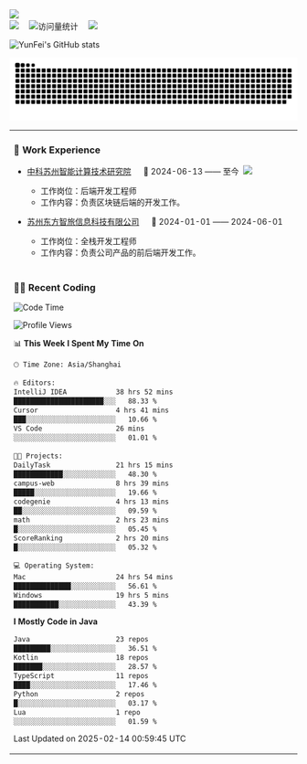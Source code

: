   <!-- dynamic typing effect 动态打字效果 -->
  <div>
    <a href="http://yunfei.plus">
      <img src="https://readme-typing-svg.demolab.com?font=Fira+Code&pause=1000&width=435&lines=console.log(%22Hello%2C%20World%22);祝您今天愉快!&center=true&size=27" />
    </a>
  </div>

  <div>
    <a href="http://yunfei.plus/"><img src="https://img.shields.io/badge/Website-博客-8c36db" /></a>&emsp;
    <!-- visitor -->
    <img src="https://komarev.com/ghpvc/?username=yunfeidog&label=Views&color=orange&style=flat" alt="访问量统计" />&emsp;
    <!-- wakatime -->    
    <a href="https://wakatime.com/@yunfeidog"><img src="https://wakatime.com/badge/user/42d0678c-368b-448b-9a77-5d21c5b55352.svg" /></a>
  </div>

![YunFei's GitHub stats](https://github-readme-stats.vercel.app/api?username=yunfeidog)

![snake](./dist/github-contribution-grid-snake.svg)


<table>

<tr><td>

### 🏢 Work Experience

<img align="right" width="88" src="https://cdn.jsdelivr.net/gh/yunfeidog/yunfeidog/assets/images/yuanze.png" />

- [中科苏州智能计算技术研究院](http://iict.ac.cn/sy) &emsp; 📌 2024-06-13 —— 至今

    - 工作岗位：后端开发工程师
    - 工作内容：负责区块链后端的开发工作。

- [苏州东方智旅信息科技有限公司](http://www.leyoobao.com/) &emsp; 📌 2024-01-01 —— 2024-06-01

    - 工作岗位：全栈开发工程师
    - 工作内容：负责公司产品的前后端开发工作。

</td></tr>

<tr><td>

### 👩‍💻 Recent Coding

<!--START_SECTION:waka-->
![Code Time](http://img.shields.io/badge/Code%20Time-2%2C447%20hrs%202%20mins-blue)

![Profile Views](http://img.shields.io/badge/Profile%20Views-1-blue)

📊 **This Week I Spent My Time On** 

```text
🕑︎ Time Zone: Asia/Shanghai

🔥 Editors: 
IntelliJ IDEA            38 hrs 52 mins      ██████████████████████░░░   88.33 % 
Cursor                   4 hrs 41 mins       ███░░░░░░░░░░░░░░░░░░░░░░   10.66 % 
VS Code                  26 mins             ░░░░░░░░░░░░░░░░░░░░░░░░░   01.01 % 

🐱‍💻 Projects: 
DailyTask                21 hrs 15 mins      ████████████░░░░░░░░░░░░░   48.30 % 
campus-web               8 hrs 39 mins       █████░░░░░░░░░░░░░░░░░░░░   19.66 % 
codegenie                4 hrs 13 mins       ██░░░░░░░░░░░░░░░░░░░░░░░   09.59 % 
math                     2 hrs 23 mins       █░░░░░░░░░░░░░░░░░░░░░░░░   05.45 % 
ScoreRanking             2 hrs 20 mins       █░░░░░░░░░░░░░░░░░░░░░░░░   05.32 % 

💻 Operating System: 
Mac                      24 hrs 54 mins      ██████████████░░░░░░░░░░░   56.61 % 
Windows                  19 hrs 5 mins       ███████████░░░░░░░░░░░░░░   43.39 % 
```

**I Mostly Code in Java** 

```text
Java                     23 repos            █████████░░░░░░░░░░░░░░░░   36.51 % 
Kotlin                   18 repos            ███████░░░░░░░░░░░░░░░░░░   28.57 % 
TypeScript               11 repos            ████░░░░░░░░░░░░░░░░░░░░░   17.46 % 
Python                   2 repos             █░░░░░░░░░░░░░░░░░░░░░░░░   03.17 % 
Lua                      1 repo              ░░░░░░░░░░░░░░░░░░░░░░░░░   01.59 % 
```




 Last Updated on 2025-02-14 00:59:45 UTC
<!--END_SECTION:waka-->

</td></tr>
<table>
